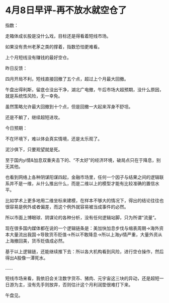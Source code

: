 # 4月8日早评-再不放水就空仓了

指数：

走箱体成长股是没什么戏，目标还是得看着短线市场。

如果没有贵州老茅之类的撑着，指数恐怕更难看。

上个月短线没有赚钱的最好空仓。

昨日反馈：

四月开局不利，短线直接回撤了五个点，超过上个月最大回撤。

午盘出得利斯，留底仓没出干净，湖北广电撤，午后市场大超预期，没什么原因，就是系统性风险，无一幸免。

虽然策略允许最大回撤到十个点，但是回撤一大起来浑身不舒坦。

还是不躺了，继续超短进攻。

今日预期：

不在环境下，难以体会真实情境，还是太乐观了。

泥沙俱下，只要观望就是死。

至于国内yi情&加息双重夹击下的、“不太好”的经济环境，破局点只在于降息，别无其他。

也看到网络上各种阴谋阳谋四起，金融市场里，任何一个因子与结果之间的逻辑联系并不是一维，从什么推出什么，而是二维以上的模型才能有比较准确的置信水平。

比如学术上更多地用二维坐标来建模，在样本不够大的情况下，得出的结论往往也很容易是例外或者偏差，而这个例外就容易被当成事件的必然。

所以市面上博眼球、阴谋论的各种分析，没有任何逻辑站脚，只为所谓“流量”。

现在很多国内媒体都在说的一个逻辑链条是：美加快加息步伐与缩表周期->海外资本大量流出我国->导致货币贬值->所以不敢降息->所以上海yi情严重，大量外资从上海撤回美，货币贬值成必然。

基于以上逻辑链，还能继续推下去：所以各大机构看到风险，进行空仓操作，然后得出A股像一潭死水。

……

短线市场来看，我依旧会关注数字货币、猪肉、元宇宙这三块的异动，还是超短一日游为主，没有先手则放弃，否则估计这个月利润垫很难打下来。

午盘见。